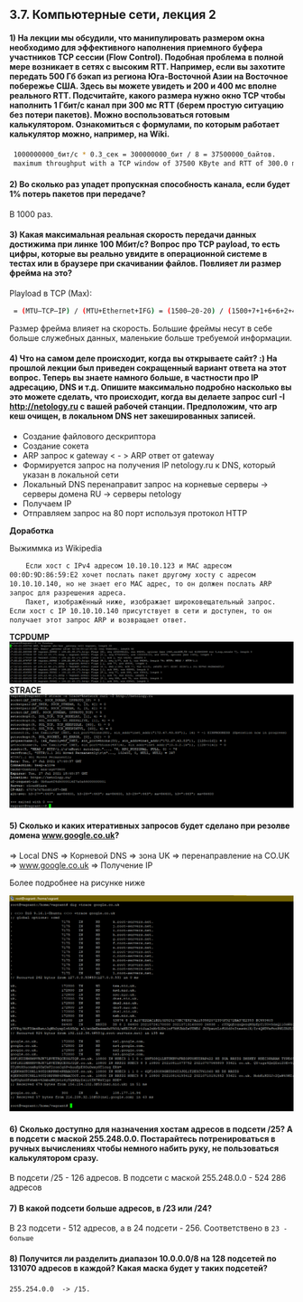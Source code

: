 ## 3.7. Компьютерные сети, лекция 2

#### 1) На лекции мы обсудили, что манипулировать размером окна необходимо для эффективного наполнения приемного буфера участников TCP сессии (Flow Control). Подобная проблема в полной мере возникает в сетях с высоким RTT. Например, если вы захотите передать 500 Гб бэкап из региона Юга-Восточной Азии на Восточное побережье США. Здесь вы можете увидеть и 200 и 400 мс вполне реального RTT. Подсчитайте, какого размера нужно окно TCP чтобы наполнить 1 Гбит/с канал при 300 мс RTT (берем простую ситуацию без потери пакетов). Можно воспользоваться готовым калькулятором. Ознакомиться с формулами, по которым работает калькулятор можно, например, на Wiki.

```bash   
 1000000000_бит/с * 0.3_сек = 300000000_бит / 8 = 37500000_байтов.
 maximum throughput with a TCP window of 37500 KByte and RTT of 300.0 ms <= 1024.00 Mbit/sec.
```

#### 2) Во сколько раз упадет пропускная способность канала, если будет 1% потерь пакетов при передаче?

В 1000 раз.

#### 3) Какая максимальная реальная скорость передачи данных достижима при линке 100 Мбит/с? Вопрос про TCP payload, то есть цифры, которые вы реально увидите в операционной системе в тестах или в браузере при скачивании файлов. Повлияет ли размер фрейма на это?

Playload в TCP (Max):

```bash
 = (MTU–TCP–IP) / (MTU+Ethernet+IFG) = (1500–20-20) / (1500+7+1+6+6+2+4+12) = 94.9_% (94.9_Мбит/c)
```
Размер фрейма влияет на скорость. Большие фреймы несут в себе больше служебных данных, маленькие больше требуемой информации.

#### 4) Что на самом деле происходит, когда вы открываете сайт? :) На прошлой лекции был приведен сокращенный вариант ответа на этот вопрос. Теперь вы знаете намного больше, в частности про IP адресацию, DNS и т.д. Опишите максимально подробно насколько вы это можете сделать, что происходит, когда вы делаете запрос curl -I http://netology.ru с вашей рабочей станции. Предположим, что arp кеш очищен, в локальном DNS нет закешированных записей.

+ Создание файлового дескриптора 
+ Создание сокета
+ ARP запрос к gateway < - > ARP ответ от gateway
+ Формируется запрос на получения IP netology.ru к DNS, который указан в локальной сети
+ Локальный DNS перенаправит запрос на корневые серверы -> серверы домена RU -> серверы netology
+ Получаем IP
+ Отправляем запрос на 80 порт используя протокол HTTP

**Доработка**

 Выжиммка из Wikipedia

        Если хост с IPv4 адресом 10.10.10.123 и MAC адресом 00:0D:9D:86:59:E2 хочет послать пакет другому хосту с адресом 10.10.10.140, но не знает его MAC адрес, то он должен послать ARP запрос для разрешения адреса.
        Пакет, изображённый ниже, изображает широковещательный запрос. Если хост с IP 10.10.10.140 присутствует в сети и доступен, то он получает этот запрос ARP и возвращает ответ.

**TCPDUMP**
<span style="display:block;text-align:center">![image#5 ](./img/4.1.1.png)</span>
**STRACE**
<span style="display:block;text-align:center">![image#5 ](./img/4.1.2.png)</span>


#### 5) Сколько и каких итеративных запросов будет сделано при резолве домена www.google.co.uk?

=> Local DNS => Корневой DNS => зона UK => перенаправление на CO.UK => www.google.co.uk => Получение IP

Более подробнее на рисунке ниже 

<span style="display:block;text-align:center">![image#5 ](./img/5.png)</span>

#### 6) Сколько доступно для назначения хостам адресов в подсети /25? А в подсети с маской 255.248.0.0. Постарайтесь потренироваться в ручных вычислениях чтобы немного набить руку, не пользоваться калькулятором сразу.

В подсети /25 - 126 адресов.
В подсети с маской 255.248.0.0 - 524 286 адресов

#### 7) В какой подсети больше адресов, в /23 или /24?

В 23 подсети - 512 адресов, а в 24 подсети - 256. Соответствено в `23 - больше`

#### 8) Получится ли разделить диапазон 10.0.0.0/8 на 128 подсетей по 131070 адресов в каждой? Какая маска будет у таких подсетей?

`255.254.0.0  -> /15.`

